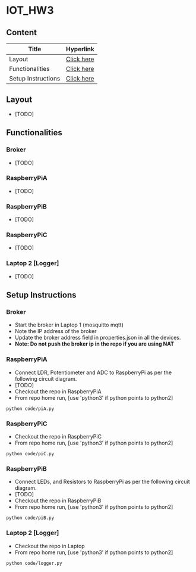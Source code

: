 # IOT_HW3

## Content

|Title|Hyperlink|
|-|-|
|Layout| [Click here](#layout)|
|Functionalities| [Click here](#functionalities)|
|Setup Instructions| [Click here](#setup-instructions)|


## Layout
  - [TODO]

## Functionalities

### Broker
  - [TODO]
  
### RaspberryPiA
  - [TODO]

### RaspberryPiB
  - [TODO]

### RaspberryPiC
  - [TODO]

### Laptop 2 [Logger]
  - [TODO]

## Setup Instructions

### Broker

 - Start the broker in Laptop 1 (mosquitto mqtt)
 - Note the IP address of the broker
 - Update the broker address field in properties.json in all the devices.
 - **Note: Do not push the broker ip in the repo if you are using NAT**

### RaspberryPiA
 - Connect LDR, Potentiometer and ADC to RaspberryPi as per the following circuit diagram.
 - [TODO]
 - Checkout the repo in RaspberryPiA
 - From repo home run,
 [use 'python3' if python points to python2]
 ```
 python code/piA.py
 ```
 
 ### RaspberryPiC
 - Checkout the repo in RaspberryPiC
 - From repo home run,
 [use 'python3' if python points to python2]
 ```
 python code/piC.py
 ```
 
 ### RaspberryPiB
 - Connect LEDs, and Resistors to RaspberryPi as per the following circuit diagram.
 - [TODO]
 - Checkout the repo in RaspberryPiB
 - From repo home run,
 [use 'python3' if python points to python2]
 ```
 python code/piB.py
 ```
 ### Laptop 2 [Logger]
  - Checkout the repo in Laptop
  - From repo home run,
  [use 'python3' if python points to python2]
  ```
  python code/logger.py
  ```
